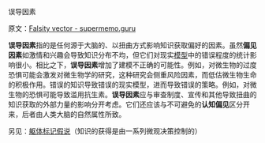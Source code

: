 误导因素

原文：[Falsity vector - supermemo.guru](https://supermemo.guru/wiki/Falsity_vector)

**误导因素**指的是任何源于大脑的、以扭曲方式影响知识获取偏好的因素。虽然**偏见因素**如激情和兴趣会导致知识分布不均，但它们对现实[模型](https://supermemo.guru/wiki/Model)中的错误程度的统计影响很小。相比之下，**误导因素**增加了建模不正确的可能性。例如，对微生物的过度恐惧可能会激发对微生物学的研究，这种研究会侧重风险因素，而低估微生物生命的积极作用。错误的知识导致错误的现实模型，进而导致错误的策略。例如，对微生物的恐惧可能导致滥用抗生素。**误导因素**应与审查制度、宣传和其他导致扭曲的知识获取的外部力量的影响分开考虑。它们还应该与不可避免的**认知偏见**区分开来，后者由人类大脑的自然属性所致。

另见：[躯体标记假说](https://en.wikipedia.org/wiki/Somatic_marker_hypothesis)（知识的获得是由一系列微观决策控制的）